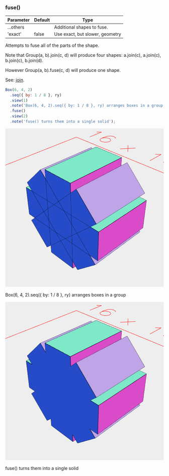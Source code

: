### fuse()
Parameter|Default|Type
---|---|---
...others||Additional shapes to fuse.
'exact'|false|Use exact, but slower, geometry

Attempts to fuse all of the parts of the shape.

Note that Group(a, b).join(c, d) will produce four shapes: a.join(c), a.join(c), b.join(c), b.join(d).

However Group(a, b).fuse(c, d) will produce one shape.

See: [join](https://raw.githubusercontent.com/jsxcad/JSxCAD/master/nb/api/join.nb).

```JavaScript
Box(6, 4, 2)
  .seq({ by: 1 / 8 }, ry)
  .view(1)
  .note('Box(6, 4, 2).seq({ by: 1 / 8 }, ry) arranges boxes in a group')
  .fuse()
  .view(2)
  .note('fuse() turns them into a single solid');
```

![Image](fuse.md.0.png)

Box(6, 4, 2).seq({ by: 1 / 8 }, ry) arranges boxes in a group

![Image](fuse.md.1.png)

fuse() turns them into a single solid
